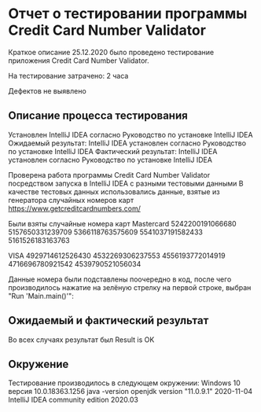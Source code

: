 # Отчет о тестировании программы Credit Card Number Validator
Краткое описание
25.12.2020 было проведено тестирование приложения Credit Card Number Validator.

На тестирование затрачено: 2 часа

Дефектов не выявлено

## Описание процесса тестирования


Установлен IntelliJ IDEA согласно Руководство по установке IntelliJ IDEA
Ожидаемый результат: IntelliJ IDEA установлен согласно Руководство по установке IntelliJ IDEA
Фактический  результат: IntelliJ IDEA установлен согласно Руководство по установке IntelliJ IDEA

Проверена работа программы Credit Card Number Validator посредством запуска в IntelliJ IDEA с разными тестовыми данными
В качестве тестовых данных использовались данные, взятые из генератора случайных номеров карт https://www.getcreditcardnumbers.com/

Были взяты  случайные номера карт Mastercard 
5242200191066680
5157650331239709
5366118763575609
5541037191582433
5161526183163763

VISA
4929714612526430
4532269306237553
4556193772014919
4716696780921542
4539790521056034

Данные номера были подставлены  поочередно в код, после чего производилось нажатие на зелёную стрелку на первой строке, выбран "Run 'Main.main()'":

## Ожидаемый и фактический результат 

Во всех случаях результат был Result is OK

## Окружение

Тестирование производилось в следующем окружении:
Windows 10 версия 10.0.18363.1256
java -version openjdk version "11.0.9.1" 2020-11-04
IntelliJ IDEA community edition 2020.03 
